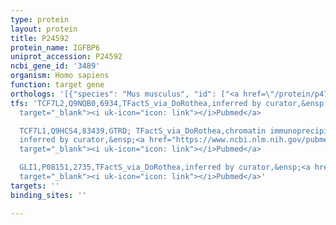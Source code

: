 ```yaml
---
type: protein
layout: protein
title: P24592
protein_name: IGFBP6
uniprot_accession: P24592
ncbi_gene_id: '3489'
organism: Homo sapiens
function: target gene
orthologs: '[{"species": "Mus musculus", "id": ["<a href=\"/protein/p47880\">P47880</a>"]}, {"species": "Rattus norvegicus", "id": ["P35572"]}]'
tfs: 'TCF7L2,Q9NQB0,6934,TFactS_via_DoRothea,inferred by curator,&ensp;<a href="https://www.ncbi.nlm.nih.gov/pubmed/?term=22761861%5Buid%5D+OR+14737101%5Buid%5D"
  target="_blank"><i uk-icon="icon: link"></i>Pubmed</a>

  TCF7L1,Q9HCS4,83439,GTRD; TFactS_via_DoRothea,chromatin immunoprecipitation assay;
  inferred by curator,&ensp;<a href="https://www.ncbi.nlm.nih.gov/pubmed/?term=22761861%5Buid%5D+OR+27924024%5Buid%5D+OR+14737101%5Buid%5D"
  target="_blank"><i uk-icon="icon: link"></i>Pubmed</a>

  GLI1,P08151,2735,TFactS_via_DoRothea,inferred by curator,&ensp;<a href="https://www.ncbi.nlm.nih.gov/pubmed/?term=11719506%5Buid%5D+OR+22761861%5Buid%5D"
  target="_blank"><i uk-icon="icon: link"></i>Pubmed</a>'
targets: ''
binding_sites: ''

---
```

